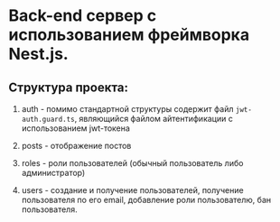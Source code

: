 # Back-end сервер с использованием фреймворка Nest.js. 

## Структура проекта:

1. auth - помимо стандартной структуры содержит файл `jwt-auth.guard.ts`, являющийся файлом айтентификации с использованием jwt-токена

2. posts - отображение постов

3. roles - роли пользователей (обычный пользователь либо администратор)

4. users - создание и получение пользователей, получение пользователя по его email, добавление роли пользователю, бан пользователя.

